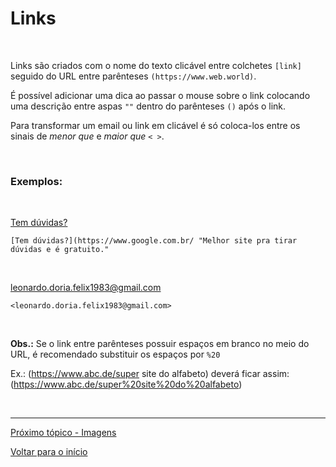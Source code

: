 # Links

<br>

Links são criados com o nome do texto clicável entre colchetes `[link]` seguido do URL entre parênteses `(https://www.web.world)`.

É possível adicionar uma dica ao passar o mouse sobre o link colocando uma descrição entre aspas `""` dentro do parênteses `()` após o link.

Para transformar um email ou link em clicável é só coloca-los entre os sinais de *menor que* e *maior que* `< >`.

<br>
  
### Exemplos:  

<br>

[Tem dúvidas?](https://www.google.com.br/ "Melhor site pra tirar dúvidas e é gratuito.")

`[Tem dúvidas?](https://www.google.com.br/ "Melhor site pra tirar dúvidas e é gratuito."`

<br>

<leonardo.doria.felix1983@gmail.com>

`<leonardo.doria.felix1983@gmail.com>`

<br>

**Obs.:** Se o link entre parênteses possuir espaços em branco no meio do URL, é recomendado substituir os espaços por `%20`

Ex.: (https://www.abc.de/super site do alfabeto) deverá ficar assim: (https://www.abc.de/super%20site%20do%20alfabeto)

<br>

---
  
[Próximo tópico - Imagens](imagens.md)  
  
[Voltar para o início](../README.md)  